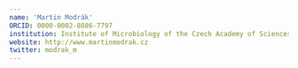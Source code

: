 ```yaml
---
name: 'Martin Modrák'
ORCID: 0000-0002-8886-7797
institution: Institute of Microbiology of the Czech Academy of Sciences
website: http://www.martinmodrak.cz
twitter: modrak_m
---
```

